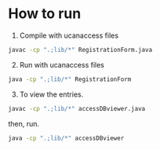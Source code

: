 # How to run

1. Compile with ucanaccess files

```bash
javac -cp ".;lib/*" RegistrationForm.java
```

2. Run with ucanaccess files

```bash
java -cp ".;lib/*" RegistrationForm
```

3. To view the entries.

```bash
javac -cp ".;lib/*" accessDBviewer.java
```

then, run.

```bash
java -cp ".;lib/*" accessDBviewer
```

